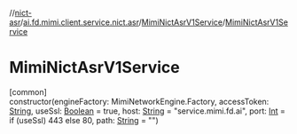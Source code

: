 //[nict-asr](../../../index.md)/[ai.fd.mimi.client.service.nict.asr](../index.md)/[MimiNictAsrV1Service](index.md)/[MimiNictAsrV1Service](-mimi-nict-asr-v1-service.md)

# MimiNictAsrV1Service

[common]\
constructor(engineFactory: MimiNetworkEngine.Factory, accessToken: [String](https://kotlinlang.org/api/core/kotlin-stdlib/kotlin/-string/index.html), useSsl: [Boolean](https://kotlinlang.org/api/core/kotlin-stdlib/kotlin/-boolean/index.html) = true, host: [String](https://kotlinlang.org/api/core/kotlin-stdlib/kotlin/-string/index.html) = &quot;service.mimi.fd.ai&quot;, port: [Int](https://kotlinlang.org/api/core/kotlin-stdlib/kotlin/-int/index.html) = if (useSsl) 443 else 80, path: [String](https://kotlinlang.org/api/core/kotlin-stdlib/kotlin/-string/index.html) = &quot;&quot;)
